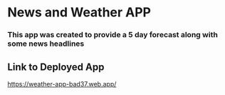 # News and Weather APP

### This app was created to provide a 5 day forecast along with some news headlines

## Link to Deployed App
https://weather-app-bad37.web.app/
